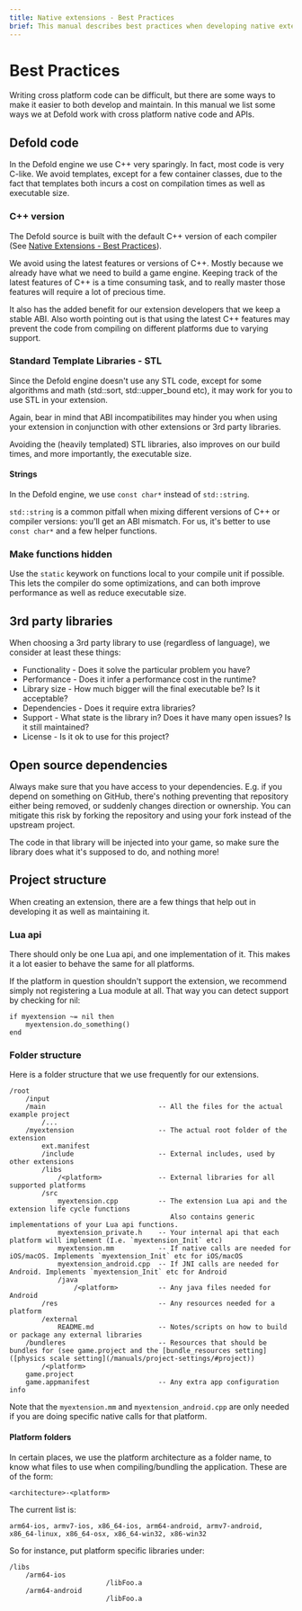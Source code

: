 ```yaml
---
title: Native extensions - Best Practices
brief: This manual describes best practices when developing native extensions.
---
```


# Best Practices

Writing cross platform code can be difficult, but there are some ways to make it easier to both develop and maintain. In this manual we list some ways we at Defold work with cross platform native code and APIs.

## Defold code

In the Defold engine we use C++ very sparingly. In fact, most code is very C-like. We avoid templates, except for a few container classes, due to the fact that templates both incurs a cost on compilation times as well as executable size.

### C++ version

The Defold source is built with the default C++ version of each compiler (See [Native Extensions - Best Practices](/manuals/extensions-best-practices/)).

We avoid using the latest features or versions of C++. Mostly because we already have what we need to build a game engine. Keeping track of the latest features of C++ is a time consuming task, and to really master those features will require a lot of precious time.

It also has the added benefit for our extension developers that we keep a stable ABI. Also worth pointing out is that using the latest C++ features may prevent the code from compiling on different platforms due to varying support.

### Standard Template Libraries - STL

Since the Defold engine doesn't use any STL code, except for some algorithms and math (std::sort, std::upper_bound etc), it may work for you to use STL in your extension.

Again, bear in mind that ABI incompatibilites may hinder you when using your extension in conjunction with other extensions or 3rd party libraries.

Avoiding the (heavily templated) STL libraries, also improves on our build times, and more importantly, the executable size.

#### Strings

In the Defold engine, we use `const char*` instead of `std::string`.

`std::string` is a common pitfall when mixing different versions of C++ or compiler versions: you'll get an ABI mismatch.
For us, it's better to use `const char*` and a few helper functions.

### Make functions hidden

Use the `static` keywork on functions local to your compile unit if possible. This lets the compiler do some optimizations, and can both improve performance as well as reduce executable size.

## 3rd party libraries

When choosing a 3rd party library to use (regardless of language), we consider at least these things:

* Functionality - Does it solve the particular problem you have?
* Performance - Does it infer a performance cost in the runtime?
* Library size - How much bigger will the final executable be? Is it acceptable?
* Dependencies - Does it require extra libraries?
* Support - What state is the library in? Does it have many open issues? Is it still maintained?
* License - Is it ok to use for this project?


## Open source dependencies

Always make sure that you have access to your dependencies. E.g. if you depend on something on GitHub, there's nothing preventing that repository either being removed, or suddenly changes direction or ownership. You can mitigate this risk by forking the repository and using your fork instead of the upstream project.

The code in that library will be injected into your game, so make sure the library does what it's supposed to do, and nothing more!


## Project structure

When creating an extension, there are a few things that help out in developing it as well as maintaining it.

### Lua api

There should only be one Lua api, and one implementation of it. This makes it a lot easier to behave the same for all platforms.

If the platform in question shouldn't support the extension, we recommend simply not registering a Lua module at all.
That way you can detect support by checking for nil:

    if myextension ~= nil then
        myextension.do_something()
    end

### Folder structure

Here is a folder structure that we use frequently for our extensions.

    /root
        /input
        /main                            -- All the files for the actual example project
            /...
        /myextension                     -- The actual root folder of the extension
            ext.manifest
            /include                     -- External includes, used by other extensions
            /libs
                /<platform>              -- External libraries for all supported platforms
            /src
                myextension.cpp          -- The extension Lua api and the extension life cycle functions
                                            Also contains generic implementations of your Lua api functions.
                myextension_private.h    -- Your internal api that each platform will implement (I.e. `myextension_Init` etc)
                myextension.mm           -- If native calls are needed for iOS/macOS. Implements `myextension_Init` etc for iOS/macOS
                myextension_android.cpp  -- If JNI calls are needed for Android. Implements `myextension_Init` etc for Android
                /java
                    /<platform>          -- Any java files needed for Android
            /res                         -- Any resources needed for a platform
            /external
                README.md                -- Notes/scripts on how to build or package any external libraries
        /bundleres                       -- Resources that should be bundles for (see game.project and the [bundle_resources setting]([physics scale setting](/manuals/project-settings/#project))
            /<platform>
        game.project
        game.appmanifest                 -- Any extra app configuration info


Note that the `myextension.mm` and `myextension_android.cpp` are only needed if you are doing specific native calls for that platform.

#### Platform folders

In certain places, we use the platform architecture as a folder name, to know what files to use when compiling/bundling the application.
These are of the form:

    <architecture>-<platform>

The current list is:

    arm64-ios, armv7-ios, x86_64-ios, arm64-android, armv7-android, x86_64-linux, x86_64-osx, x86_64-win32, x86-win32

So for instance, put platform specific libraries under:

    /libs
        /arm64-ios
                            /libFoo.a
        /arm64-android
                            /libFoo.a
